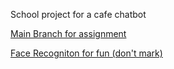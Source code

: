 School project for a cafe chatbot

[Main Branch for assignment](https://github.com/Yaffles/Cafe/tree/main)

[Face Recogniton for fun (don't mark)](https://github.com/Yaffles/Cafe/tree/face-recognition)
